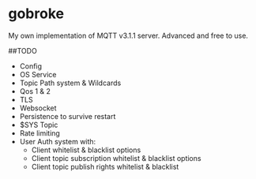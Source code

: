 # gobroke
My own implementation of MQTT v3.1.1 server. Advanced and free to use.

##TODO
* Config
* OS Service
* Topic Path system & Wildcards
* Qos 1 & 2
* TLS
* Websocket
* Persistence to survive restart
* $SYS Topic
* Rate limiting
* User Auth system with:
    * Client whitelist & blacklist options
    * Client topic subscription whitelist & blacklist options
    * Client topic publish rights whitelist & blacklist
